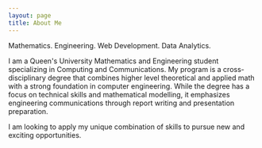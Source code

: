 ```yaml
---
layout: page
title: About Me
---
```


<p class="message">
  Mathematics. Engineering. Web Development. Data Analytics.
</p>

I am a Queen's University Mathematics and Engineering student specializing in Computing and Communications. My program is a cross-disciplinary degree that combines higher level theoretical and applied math with a strong foundation in computer engineering. While the degree has a focus on technical skills and mathematical modelling, it emphasizes engineering communications through report writing and presentation preparation.

I am looking to apply my unique combination of skills to pursue new and exciting opportunities.
